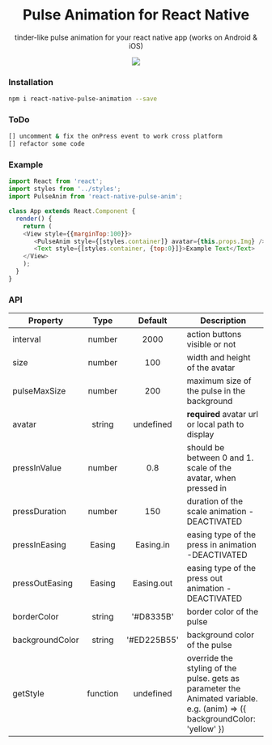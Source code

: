 <h1 align="center">Pulse Animation for React Native</h1>
<p align="center">tinder-like pulse animation for your react native app (works on Android & iOS)</p>

<p align="center">
  <img src="http://i.giphy.com/l0MYz2cMbOryuyPZu.gif" />
</p>

### Installation
```bash
npm i react-native-pulse-animation --save
```

### ToDo
```bash
[] uncomment & fix the onPress event to work cross platform
[] refactor some code
```

### Example

```js
import React from 'react';
import styles from '../styles';
import PulseAnim from 'react-native-pulse-anim';

class App extends React.Component {
  render() {
    return (
    <View style={{marginTop:100}}>
       <PulseAnim style={[styles.container]} avatar={this.props.Img} />
	   <Text style={[styles.container, {top:0}]}>Example Text</Text>
	</View>
    );
  }
}
```


### API

| Property       | Type          | Default             | Description |
| -------------  |:-------------:|:------------:       | ----------- |
| interval       | number        | 2000                | action buttons visible or not
| size           | number        | 100                 | width and height of the avatar
| pulseMaxSize   | number        | 200                 | maximum size of the pulse in the background
| avatar         | string        | undefined           | **required** avatar url or local path to display
| pressInValue   | number        | 0.8                 | should be between 0 and 1. scale of the avatar, when pressed in
| pressDuration  | number        | 150                 | duration of the scale animation -DEACTIVATED 
| pressInEasing  | Easing        | Easing.in           | easing type of the press in animation -DEACTIVATED 
| pressOutEasing | Easing        | Easing.out          | easing type of the press out animation -DEACTIVATED 
| borderColor    | string        | '#D8335B'           | border color of the pulse
| backgroundColor| string        | '#ED225B55'         | background color of the pulse
| getStyle       | function      | undefined           | override the styling of the pulse. gets as parameter the Animated variable. e.g. (anim) => ({ backgroundColor: 'yellow' })

